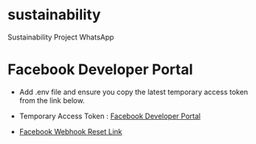 # sustainability
Sustainability Project WhatsApp


# Facebook Developer Portal

* Add .env file and ensure you copy the latest temporary access token from the link below.
* Temporary Access Token : [Facebook Developer Portal](https://developers.facebook.com/apps/832618492158681/whatsapp-business/wa-dev-console/?business_id=1179309783309975)

* [Facebook Webhook Reset Link](https://developers.facebook.com/apps/832618492158681/whatsapp-business/wa-settings/?business_id=1179309783309975)

